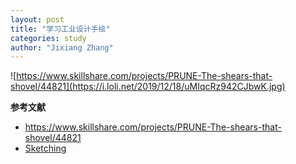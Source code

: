 ```yaml
---
layout: post
title: "学习工业设计手绘"
categories: study
author: "Jixiang Zhang"
---
```


![https://www.skillshare.com/projects/PRUNE-The-shears-that-shovel/44821](https://i.loli.net/2019/12/18/uMIqcRz942CJbwK.jpg)

**参考文献**

- https://www.skillshare.com/projects/PRUNE-The-shears-that-shovel/44821
- [Sketching](https://book.douban.com/subject/6787985/)